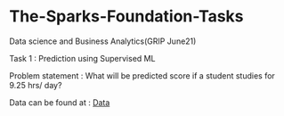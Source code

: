 # The-Sparks-Foundation-Tasks
Data science and Business Analytics(GRIP June21)

Task 1 : Prediction using Supervised ML

Problem statement : What will be predicted score if a student studies for 9.25 hrs/ day?

Data can be found at : [Data](http://bit.ly/w-data)
